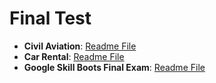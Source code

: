 
# Final Test

- **Civil Aviation**: [Readme File](https://github.com/natacardona/EDVai/blob/main/FinalTest/NumberOne/README.md)
- **Car Rental**: [Readme File](https://github.com/natacardona/EDVai/blob/main/FinalTest/NumberTwo/README.md)
- **Google Skill Boots Final Exam**: [Readme File](https://github.com/natacardona/EDVai/blob/main/FinalTest/NumberThree/README.md)

